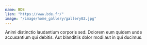 ```yaml
---
name: BDE
lien: "https://www.bde.fr/"
image: "/image/home_gallery/gallery02.jpg"
---
```


Animi distinctio laudantium corporis sed. Dolorem eum quidem unde accusantium qui debitis. Aut blanditiis dolor modi aut in qui ducimus.